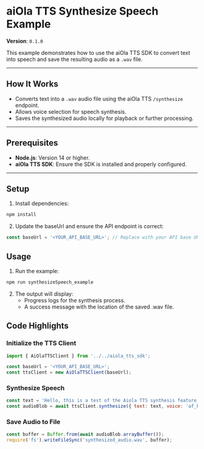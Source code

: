 # aiOla TTS Synthesize Speech Example

**Version**: `0.1.0`

This example demonstrates how to use the aiOla TTS SDK to convert text into speech and save the resulting audio as a `.wav` file.

---

## How It Works

- Converts text into a `.wav` audio file using the aiOla TTS `/synthesize` endpoint.
- Allows voice selection for speech synthesis.
- Saves the synthesized audio locally for playback or further processing.

---

## Prerequisites

- **Node.js**: Version 14 or higher.
- **aiOla TTS SDK**: Ensure the SDK is installed and properly configured.

---

## Setup

1. Install dependencies:
```bash
npm install
```
2.	Update the baseUrl and ensure the API endpoint is correct:
   ```javascript
   const baseUrl = '<YOUR_API_BASE_URL>'; // Replace with your API base URL
   ```

## Usage

1.	Run the example:
   ```bash
   npm run synthesizeSpeech_example
   ```
2. The output will display:
	- Progress logs for the synthesis process.
	- A success message with the location of the saved .wav file.

## Code Highlights

### Initialize the TTS Client

```javascript
import { AiOlaTTSClient } from '../../aiola_tts_sdk';

const baseUrl = '<YOUR_API_BASE_URL>';
const ttsClient = new AiOlaTTSClient(baseUrl);
```

### Synthesize Speech
```javascript
const text = 'Hello, this is a test of the Aiola TTS synthesis feature.';
const audioBlob = await ttsClient.synthesize({ text: text, voice: 'af_bella' });
```

### Save Audio to File
```javascript
const buffer = Buffer.from(await audioBlob.arrayBuffer());
require('fs').writeFileSync('synthesized_audio.wav', buffer);
```
